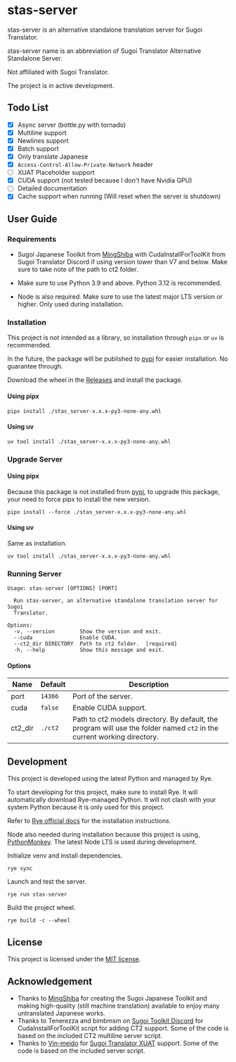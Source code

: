 # stas-server

stas-server is an alternative standalone translation server for Sugoi Translator.

stas-server name is an abbreviation of Sugoi Translator Alternative Standalone Server. 

Not affiliated with Sugoi Translator.

The project is in active development.

## Todo List

- [x] Async server (bottle.py with tornado)
- [x] Multiline support
- [x] Newlines support
- [x] Batch support
- [x] Only translate Japanese
- [x] `Access-Control-Allow-Private-Network` header
- [ ] XUAT Placeholder support
- [X] CUDA support (not tested because I don't have Nvidia GPU)
- [ ] Detailed documentation
- [X] Cache support when running (Will reset when the server is shutdown)

## User Guide

### Requirements

- Sugoi Japanese Toolkit from [MingShiba](https://www.patreon.com/mingshiba) with CudaInstallForToolKit from Sugoi Translator Discord if using version lower than V7 and below. Make sure to take note of the path to ct2 folder.

- Make sure to use Python 3.9 and above. Python 3.12 is recommended.

- Node is also required. Make sure to use the latest major LTS version or higher. Only used during installation.

### Installation

This project is not intended as a library, so installation through `pipx` or `uv` is recommended.

In the future, the package will be published to [pypi](https://pypi.org/) for easier installation. No guarantee through.

Download the wheel in the [Releases](https://github.com/mddanish00/stas-server/releases) and install the package.

#### Using pipx

```commandline
pipx install ./stas_server-x.x.x-py3-none-any.whl
```

#### Using uv

```commandline
uv tool install ./stas_server-x.x.x-py3-none-any.whl
```
### Upgrade Server

#### Using pipx

Because this package is not installed from [pypi](https://pypi.org/), to upgrade this package, your need to force pipx to install the new version.

```commandline
pipx install --force ./stas_server-x.x.x-py3-none-any.whl
```

#### Using uv

Same as installation.

```commandline
uv tool install ./stas_server-x.x.x-py3-none-any.whl
```

### Running Server

```
Usage: stas-server [OPTIONS] [PORT]

  Run stas-server, an alternative standalone translation server for Sugoi
  Translator.

Options:
  -v, --version        Show the version and exit.
  --cuda               Enable CUDA.
  --ct2_dir DIRECTORY  Path to ct2 folder.  [required]
  -h, --help           Show this message and exit.
```

#### Options

|Name|Default|Description|
|----|-------|-----------|
|port|`14366`|Port of the server.|
|cuda|`false`|Enable CUDA support.|
|ct2_dir|`./ct2`|Path to ct2 models directory. By default, the program will use the folder named `ct2` in the current working directory.|

## Development

This project is developed using the latest Python and managed by Rye.

To start developing for this project, make sure to install Rye. It will automatically download Rye-managed Python. It will not clash with your system Python because it is only used for this project.

Refer to [Rye official docs](https://rye.astral.sh/guide/installation) for the installation instructions.

Node also needed during installation because this project is using, [PythonMonkey](https://github.com/Distributive-Network/PythonMonkey). The latest Node LTS is used during development.

Initialize venv and install dependencies.

```commandline
rye sync
```

Launch and test the server.

```commandline
rye run stas-server
```

Build the project wheel.

```commandline
rye build -c --wheel
```

## License

This project is licensed under the [MIT license](./LICENSE).

## Acknowledgement

- Thanks to [MingShiba](https://www.patreon.com/mingshiba) for creating the Sugoi Japanese Toolkit and making high-quality (still machine translation) available to enjoy many untranslated Japanese works.
- Thanks to Tenerezza and bimbmsm on [Sugoi Toolkit Discord](https://discord.gg/XFbWSjMHJh) for CudaInstallForToolKit script for adding CT2 support. Some of the code is based on the included CT2 multiline server script.
- Thanks to [Vin-meido](https://github.com/Vin-meido) for [Sugoi Translator XUAT](https://github.com/Vin-meido/XUnity-AutoTranslator-SugoiOfflineTranslatorEndpoint) support. Some of the code is based on the included server script.
